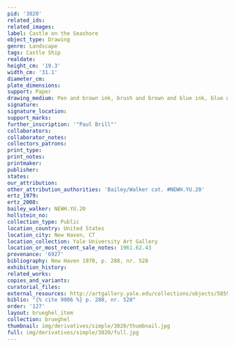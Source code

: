 ```yaml
---
pid: '3020'
related_ids: 
related_images: 
label: Castle on the Seashore
object_type: Drawing
genre: Landscape
tags: Castle Ship
realdate: 
height_cm: '19.3'
width_cm: '31.1'
diameter_cm: 
plate_dimensions: 
support: Paper
drawing_medium: Pen and brown ink, brush and brown and blue ink, blue wash
signature: 
signature_location: 
support_marks: 
further_inscription: '"Paul Brill"'
collaborators: 
collaborator_notes: 
collectors_patrons: 
print_type: 
print_notes: 
printmaker: 
publisher: 
states: 
our_attribution: 
other_attribution_authorities: 'Bailey/Walker cat. #NEWH.YU.20'
ertz_1979: 
ertz_2008: 
bailey_walker: NEWH.YU.20
hollstein_no: 
collection_type: Public
location_country: United States
location_city: New Haven, CT
location_collection: Yale University Art Gallery
location_or_most_recent_sale_notes: 1961.62.43
provenance: '6927'
bibliography: New Haven 1970, p. 288, nr. 528
exhibition_history: 
related_works: 
copies_and_variants: 
curatorial_files: 
external_resources: http://artgallery.yale.edu/collections/objects/58595
biblio: "{% cite 9006 %} p. 288, nr. 528"
order: '127'
layout: brueghel_item
collection: brueghel
thumbnail: img/derivatives/simple/3020/thumbnail.jpg
full: img/derivatives/simple/3020/full.jpg
---
```

